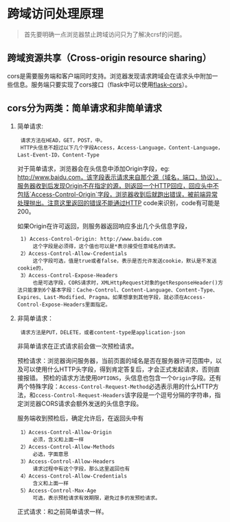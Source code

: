 # 跨域访问处理原理
> 首先要明确一点浏览器禁止跨域访问只为了解决crsf的问题。

## 跨域资源共享（Cross-origin resource sharing）
cors是需要服务端和客户端同时支持。浏览器发现请求跨域会在请求头中附加一些信息。服务端只要实现了cors接口（flask中可以使用[flask-cors](https://flask-cors.readthedocs.io/en/latest/)）。

## cors分为两类：简单请求和非简单请求
1. 简单请求:
		
		请求方法在HEAD，GET，POST，中。
		HTTP头信息不超过以下几个字段Access，Access-Language，Content-Language，Last-Event-ID，Content-Type

	对于简单请求，浏览器会在头信息中添加Origin字段，eg: http://www.baidu.com，该字段表示请求来自那个源（域名，端口，协议），服务器收到后发现Origin不在指定的源，则返回一个HTTP回应，回应头中不包括`Access-Control-Origin`字段，浏览器收到后就跑出错误，被前端异常处理抛出。注意这里返回的错误不能通过HTTP code来识别，code有可能是200。
	
	如果Origin在许可返回，则服务器返回响应多出几个头信息字段，
		
		1) Access-Control-Origin: http://www.baidu.com 
			这个字段是必须得，这个值也可以是*表示接受任意域名的请求。
		2）Access-Control-Allow-Credentials
			这个字段可选，值是true或者false，表示是否允许发送cookie，默认是不发送cookie的，
		3）Access-Control-Expose-Headers
			也是可选字段，CORS请求时，XMLHttpRequest对象的getResponseHeader()方法只能拿到6个基本字段：Cache-Control、Content-Language、Content-Type、Expires、Last-Modified、Pragma。如果想拿到其他字段，就必须在Access-Control-Expose-Headers里面指定。

2. 非简单请求：

		请求方法是PUT，DELETE，或者content-type是application-json
		
	非简单请求在正式请求前会做一次预检请求。
	
	预检请求：浏览器询问服务器，当前页面的域名是否在服务器许可范围中，以及可以使用什么HTTP头字段，得到肯定答复后，才会正式发起请求，否则直接报错。
	预检的请求方法使用`OPTIONS`，头信息也包含一个`Origin`字段。还有两个特殊字段：`Access-Control-Request-Method`必选表示用的什么HTTP方法，和`ccess-Control-Request-Headers`该字段是一个逗号分隔的字符串，指定浏览器CORS请求会额外发送的头信息字段。
	
	服务端收到预检后，确定允许后，在返回头中有
	
		1）Access-Control-Allow-Origin
			必须，含义和上面一样
		2）Access-Control-Allow-Methods
			必选，字面意思
		3）Access-Control-Allow-Headers
			请求过程中有这个字段，那么这里返回也有
		4）Access-Control-Allow-Credentials
			含义和上面一样
		5）Access-Control-Max-Age
			可选，表示预检请求有效期限，避免过多的发预检请求。
	
	正式请求：和之前简单请求一样。
	
	